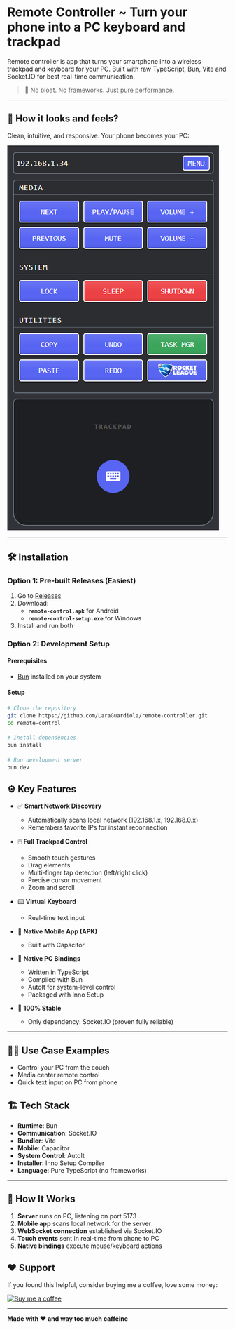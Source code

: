 # Remote Controller ~ Turn your phone into a PC keyboard and trackpad

Remote controller is app that turns your smartphone into a wireless trackpad and keyboard for your PC. Built with raw TypeScript, Bun, Vite and Socket.IO for best real-time communication.

> 🚀 No bloat. No frameworks. Just pure performance.

---

## 📸 How it looks and feels?

Clean, intuitive, and responsive. Your phone becomes your PC:

![Mobile Trackpad](./assets/mobile.png)

---

## 🛠️ Installation

### Option 1: Pre-built Releases (Easiest)

1. Go to [Releases](../../releases)
2. Download:
   - **`remote-control.apk`** for Android
   - **`remote-control-setup.exe`** for Windows
3. Install and run both

### Option 2: Development Setup

#### Prerequisites
- [Bun](https://bun.sh) installed on your system

#### Setup
```bash
# Clone the repository
git clone https://github.com/LaraGuardiola/remote-controller.git
cd remote-control

# Install dependencies
bun install

# Run development server
bun dev
```

## ⚙️ Key Features

- ✅ **Smart Network Discovery**
  - Automatically scans local network (192.168.1.x, 192.168.0.x)
  - Remembers favorite IPs for instant reconnection

- 🖱️ **Full Trackpad Control**
  - Smooth touch gestures
  - Drag elements
  - Multi-finger tap detection (left/right click)
  - Precise cursor movement
  - Zoom and scroll

- ⌨️ **Virtual Keyboard**
  - Real-time text input

- 📱 **Native Mobile App (APK)**
  - Built with Capacitor

- 💪 **Native PC Bindings**
  - Written in TypeScript
  - Compiled with Bun
  - AutoIt for system-level control
  - Packaged with Inno Setup

- 🎯 **100% Stable**
  - Only dependency: Socket.IO (proven fully reliable)

---

## 🧑‍💻 Use Case Examples

- Control your PC from the couch
- Media center remote control
- Quick text input on PC from phone

## 🏗️ Tech Stack

- **Runtime**: Bun
- **Communication**: Socket.IO
- **Bundler**: Vite
- **Mobile**: Capacitor
- **System Control**: AutoIt
- **Installer**: Inno Setup Compiler
- **Language**: Pure TypeScript (no frameworks)

---

## 🔧 How It Works

1. **Server** runs on PC, listening on port 5173
2. **Mobile app** scans local network for the server
3. **WebSocket connection** established via Socket.IO
4. **Touch events** sent in real-time from phone to PC
5. **Native bindings** execute mouse/keyboard actions

## ❤️ Support

If you found this helpful, consider buying me a coffee, love some money:

[![Buy me a coffee](https://img.buymeacoffee.com/button-api/?text=Buy%20me%20a%20coffee&emoji=☕&slug=webdev_slara&button_colour=FFDD00&font_colour=000000&font_family=Lato&outline_colour=000000&coffee_colour=ffffff)](https://www.buymeacoffee.com/webdev_slara)

---

**Made with ❤️ and way too much caffeine**
